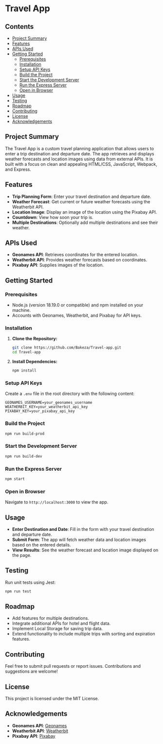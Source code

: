 # Travel App

## Contents

- [Project Summary](#project-summary)
- [Features](#features)
- [APIs Used](#apis-used)
- [Getting Started](#getting-started)
  - [Prerequisites](#prerequisites)
  - [Installation](#installation)
  - [Setup API Keys](#setup-api-keys)
  - [Build the Project](#build-the-project)
  - [Start the Development Server](#start-the-development-server)
  - [Run the Express Server](#run-the-express-server)
  - [Open in Browser](#open-in-browser)
- [Usage](#usage)
- [Testing](#testing)
- [Roadmap](#roadmap)
- [Contributing](#contributing)
- [License](#license)
- [Acknowledgements](#acknowledgements)

## Project Summary

The Travel App is a custom travel planning application that allows users to enter a trip destination and departure date. The app retrieves and displays weather forecasts and location images using data from external APIs. It is built with a focus on clean and appealing HTML/CSS, JavaScript, Webpack, and Express.

## Features

- **Trip Planning Form**: Enter your travel destination and departure date.
- **Weather Forecast**: Get current or future weather forecasts using the Weatherbit API.
- **Location Image**: Display an image of the location using the Pixabay API.
- **Countdown**: View how soon your trip is.
- **Multiple Destinations**: Optionally add multiple destinations and see their weather.

## APIs Used

- **Geonames API**: Retrieves coordinates for the entered location.
- **Weatherbit API**: Provides weather forecasts based on coordinates.
- **Pixabay API**: Supplies images of the location.

## Getting Started

### Prerequisites

- Node.js (version 18.19.0 or compatible) and npm installed on your machine.
- Accounts with Geonames, Weatherbit, and Pixabay for API keys.

### Installation

1. **Clone the Repository:**

   ```bash
   git clone https://github.com/Bakeza/Travel-app.git
   cd Travel-app
   ```

2. **Install Dependencies:**

   ```bash
   npm install
   ```

### Setup API Keys

Create a `.env` file in the root directory with the following content:

```env
GEONAMES_USERNAME=your_geonames_username
WEATHERBIT_KEY=your_weatherbit_api_key
PIXABAY_KEY=your_pixabay_api_key
```

### Build the Project

```bash
npm run build-prod
```

### Start the Development Server

```bash
npm run build-dev
```

### Run the Express Server

```bash
npm start
```

### Open in Browser

Navigate to `http://localhost:3000` to view the app.

## Usage

- **Enter Destination and Date**: Fill in the form with your travel destination and departure date.
- **Submit Form**: The app will fetch weather data and location images based on the entered details.
- **View Results**: See the weather forecast and location image displayed on the page.

## Testing

Run unit tests using Jest:

```bash
npm run test
```

## Roadmap

- Add features for multiple destinations.
- Integrate additional APIs for hotel and flight data.
- Implement Local Storage for saving trip data.
- Extend functionality to include multiple trips with sorting and expiration features.

## Contributing

Feel free to submit pull requests or report issues. Contributions and suggestions are welcome!

## License

This project is licensed under the MIT License.

## Acknowledgements

- **Geonames API**: [Geonames](https://www.geonames.org/)
- **Weatherbit API**: [Weatherbit](https://www.weatherbit.io/)
- **Pixabay API**: [Pixabay](https://pixabay.com/api/)

